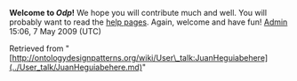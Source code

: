 __Welcome to _Odp_!__ We hope you will contribute much and well. 
You will probably want to read the [help pages](http://ontologydesignpatterns.org/wiki/Help:Contents "Help:Contents"). Again, welcome and have fun! [Admin](http://ontologydesignpatterns.org/wiki/index.php?title=User:Admin&action=edit&redlink=1 "User:Admin (not yet written)") 15:06, 7 May 2009 (UTC)





Retrieved from "[http://ontologydesignpatterns.org/wiki/User\_talk:JuanHeguiabehere](../User_talk/JuanHeguiabehere.md)"